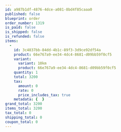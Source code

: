 ```yaml
---
id: a987b1df-4876-4dce-a081-8bd4f85caaa0
published: false
blueprint: order
order_number: 1319
is_paid: false
is_shipped: false
is_refunded: false
items:
  -
    id: 3c4837bb-84dd-4b1c-89f3-3d9ce92df54a
    product: 66e767a9-ee34-4dc4-8681-d09bb59f0cf5
    variant:
      variant: 10km
      product: 66e767a9-ee34-4dc4-8681-d09bb59f0cf5
    quantity: 1
    total: 3200
    tax:
      amount: 0
      rate: 0
      price_includes_tax: true
    metadata: {  }
grand_total: 3200
items_total: 3200
tax_total: 0
shipping_total: 0
coupon_total: 0
---
```

